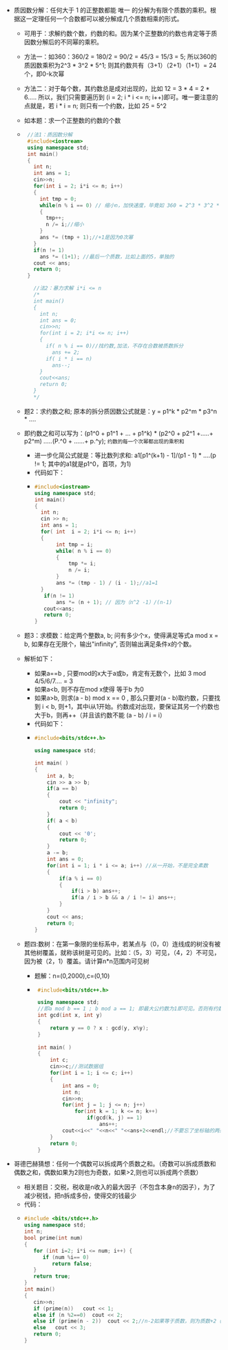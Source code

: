 * 质因数分解：任何大于 1 的正整数都能 唯一 的分解为有限个质数的乘积。根据这一定理任何一个合数都可以被分解成几个质数相乘的形式。
  * 可用于：求解约数个数，约数的和。因为某个正整数的约数也肯定等于质因数分解后的不同幂的乘积。
  * 方法一：如360：360/2 = 180/2 = 90/2 = 45/3 = 15/3 = 5; 所以360的质因数乘积为2^3 * 3^2 * 5^1; 则其约数共有（3+1）（2+1）（1+1）= 24个，即0-k次幂
  * 方法二：对于每个数，其约数总是成对出现的，比如 12 = 3 * 4 = 2 * 6..... 所以，我们只需要遍历到 (i = 2; i * i <= n; i++)即可。唯一要注意的点就是，若 i * i = n; 则只有一个约数，比如 25 = 5^2
  * 如本题：求一个正整数的约数的个数
  * ```c++
     //法1：质因数分解
     #include<iostream>
     using namespace std;
     int main()
     {
       int n;
       int ans = 1;
       cin>>n;
       for(int i = 2; i*i <= n; i++)
       {
         int tmp = 0;
         while(n % i == 0) // 缩小n，加快速度，毕竟如 360 = 2^3 * 3^2 * 5^1, 当除了3次2，则剩下的数就缩小了。注：肯定都是质数，因为如4，已经被2除过了，所以%4 != 0, 即合数都不可能出现，已被拆分为质数了
         {
           tmp++;
           n /= i;//缩小
         }
         ans *= (tmp + 1);//+1是因为0次幂
       }
       if(n != 1)
         ans *= (1+1); //最后一个质数，比如上面的5，单独的
       cout << ans;
       return 0;
     }

       //法2：暴力求解 i*i <= n
       /*
       int main()
       {
         int n;
         int ans = 0;
         cin>>n;
         for(int i = 2; i*i <= n; i++)
         {
           if( n % i == 0)//找约数,加法，不存在合数被质数拆分
             ans += 2;
           if( i * i == n)
             ans--;
         }
         cout<<ans;
         return 0;
       }
       */
    ```

  * 题2：求约数之和; 原本的拆分质因数公式就是：y = p1^k * p2^m * p3^n * ....
  * 即约数之和可以写为：(p1^0 + p1^1 + ... + p1^k) * (p2^0 + p2^1 +.....+ p2^m) *.....*(P.^0 + ......+ p.^y); `约数的每一个次幂都出现的乘积和`
    * 进一步化简公式就是：等比数列求和: a1[p1^(k+1) - 1]/(p1 - 1) * ....(p != 1; 其中的a1就是p1^0，首项，为1)
    * 代码如下：
    *  ```c++
       #include<iostream>
       using namespace std;
       int main()
       {
         int n;
         cin >> n;
         int ans = 1;
         for( int  i = 2; i*i <= n; i++)
         {
              int tmp = i;
              while( n % i == 0)
              {
                  tmp *= i;
                  n /= i;
              }
              ans *= (tmp - 1) / (i - 1);//a1=1
         }
          if(n != 1)
              ans *= (n + 1); // 因为（n^2 -1）/(n-1)
          cout<<ans;
          return 0;
       }

  * 题3：求模数：给定两个整数a, b; 问有多少个x，使得满足等式a mod x = b,  如果存在无限个，输出"infinity", 否则输出满足条件x的个数。
  * 解析如下：
    * 如果a==b , 只要mod的x大于a或b，肯定有无数个，比如 3 mod 4/5/6/7.... = 3
    * 如果a<b, 则不存在mod x使得 等于b 为0
    * 如果a>b, 则求(a - b) mod x == 0 , 那么只要对(a - b)取约数，只要找到 i < b, 则+1，其中i从1开始。约数成对出现，要保证其另一个约数也大于b，则再++（并且该约数不能 (a - b) / i = i）
    * 代码如下：
    * ```c++
      #include<bits/stdc++.h> 
  
      using namespace std;
  
      int main( )
      {
          int a, b;
          cin >> a >> b;
          if(a == b)
          {
              cout << "infinity";
              return 0;
          }
          if( a < b)
          {
              cout << '0';
              return 0;
          }
          a -= b;
          int ans = 0;
          for(int i = 1; i * i <= a; i++) //从一开始，不是完全素数
          {
              if(a % i == 0)
              {
                  if(i > b) ans++;
                  if(a / i > b && a / i != i) ans++;
              }
          }
          cout << ans;
          return 0;
      }
      ```

   * 题四:数树：在第一象限的坐标系中，若某点与（0，0）连线成的树没有被其他树覆盖，就称该树是可见的。比如：（5，3）可见，（4，2）不可见，因为被（2，1）覆盖。请计算n*n范围内可见树
     * 题解：n=(0,2000),c=(0,10)
     * ```c++
        #include<bits/stdc++.h> 
  
        using namespace std;
        //即a mod b == 1 ; b mod a == 1; 即最大公约数为1即可见。否则有约数都会被约数更小覆盖。
        int gcd(int x, int y)
        {
            return y == 0 ? x : gcd(y, x%y);
        }
        
        int main( )
        {
            int c;
            cin>>c;//测试数据组
            for(int i = 1; i <= c; i++)
            {
                int ans = 0;
                int n;
                cin>>n;
                for(int j = 1; j <= n; j++)
                    for(int k = 1; k <= n; k++)
                        if(gcd(k, j) == 1)
                            ans++; 
                cout<<i<<" "<<n<<" "<<ans+2<<endl;//不要忘了坐标轴的两条树
            }
            return 0;
        }
        ```

* 哥德巴赫猜想：任何一个偶数可以拆成两个质数之和。（奇数可以拆成质数和偶数之和，偶数如果为2则也为奇数，如果>2,则也可以拆成两个质数）
  * 相关题目：交税，税收是n收入的最大因子（不包含本身n的因子），为了减少税钱，把n拆成多份，使得交的钱最少
  * 代码：
  * ```c++
    #include <bits/stdc++.h>
    using namespace std;
    int n;
    bool prime(int num)
    {
       for (int i=2; i*i <= num; i++) {
          if (num %i== 0)
             return false;
       }
       return true;
    }
    int main()
    {
       cin>>n;
       if (prime(n))   cout << 1;
       else if (n %2==0)  cout << 2;
       else if (prime(n - 2))  cout << 2;//n-2如果等于质数，则为质数+2（质数），则只要交最大因子，各为1，共2，如果不是，则下面的输出，大于2的偶数拆成2个质数。
       else   cout << 3;
       return 0;
    }
    ```
    
          
